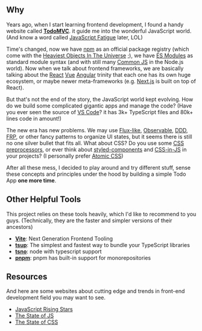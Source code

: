 ## Why

Years ago, when I start learning frontend development, I found a handy website called
[**TodoMVC**](https://todomvc.com/). it guide me into the wonderful JavaScript world. (And know a word called [JavaScript Fatigue](https://lucasfcosta.com/2017/07/17/The-Ultimate-Guide-to-JavaScript-Fatigue.html) later, LOL)

Time's changed, now we have [npm](https://www.npmjs.com/) as an official package registry (which come with the [Heaviest Objects In The Universe](https://www.reddit.com/r/ProgrammerHumor/comments/6s0wov/heaviest_objects_in_the_universe/) ;), we have [ES Modules](https://developer.mozilla.org/en-US/docs/Web/JavaScript/Reference/Statements/import) as standard module syntax (and with still many [Common JS](https://nodejs.org/api/modules.html#modules-commonjs-modules) in the Node.js world). Now when we talk about frontend frameworks, we are basically talking about the [React](https://reactjs.org/) [Vue](https://vuejs.org/) [Angular](https://angular.io/) trinity that each one has its own huge ecosystem, or maybe newer meta-frameworks (e.g. [Next.js](https://nextjs.org/) is built on top of React).

But that's not the end of the story, the JavaScript world kept evolving. How do we build some complicated gigantic apps and manage the code? (Have you ever seen the source of [VS Code](https://github.com/microsoft/vscode)? it has 3k+ TypeScript files and 80k+ lines code in
amount!)

The new era has new problems. We may use [Flux-like](https://facebook.github.io/flux/), [Observable](https://angular.io/guide/observables), [DDD](https://en.wikipedia.org/wiki/Domain-driven_design), [FRP](https://en.wikipedia.org/wiki/Functional_reactive_programming), or other fancy patterns to organize UI states, but it seems there is still no one silver bullet that fits all. What about CSS? Do you use some [CSS preprocessors](https://developer.mozilla.org/en-US/docs/Glossary/CSS_preprocessor), or ever think about [styled-components](https://styled-components.com/) and [CSS-in-JS](https://css-tricks.com/a-thorough-analysis-of-css-in-js/) in your projects? (I personally prefer [Atomic CSS](https://antfu.me/posts/reimagine-atomic-css))

After all these mess, I decided to play around and try different stuff, sense these concepts and principles under the hood by building a simple Todo App **one more time**.

## Other Helpful Tools

This project relies on these tools heavily, which I'd like to recommend to you guys. (Technically, they are the faster and simpler versions of their ancestors)

- [**Vite**](https://vitejs.dev/): Next Generation Frontend Tooling
- [**tsup**](https://github.com/egoist/tsup): The simplest and fastest way to bundle your TypeScript libraries
- [**tsno**](https://github.com/egoist/tsno): node with typescript support
- [**pnpm**](https://pnpm.io/): pnpm has built-in support for monorepositories

## Resources

And here are some websites about cutting edge and trends in front-end development field you may want to see.

- [JavaScript Rising Stars](https://risingstars.js.org/)
- [The State of JS](https://stateofjs.com/)
- [The State of CSS](https://stateofcss.com/)
